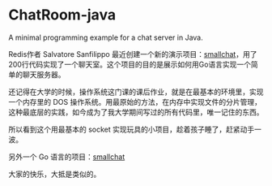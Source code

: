 # ChatRoom-java
A minimal programming example for a chat server in Java.

Redis作者 Salvatore Sanfilippo 最近创建一个新的演示项目：[smallchat](https://github.com/antirez/smallchat)，用了200行代码实现了一个聊天室。这个项目的目的是展示如何用Go语言实现一个简单的聊天服务器。

还记得在大学的时候，操作系统这门课的课后作业，就是在最基本的环境里，实现一个内存里的 DOS 操作系统。用最原始的方法，在内存中实现文件的分片管理，这种最底层的实践，如今成为了我大学期间写过的所有代码里，唯一记住的东西。

所以看到这个用最基本的 socket 实现玩具的小项目，趁着孩子睡了，赶紧动手一波。

另外一个 Go 语言的项目：[smallchat](https://github.com/smallnest/smallchat/)

大家的快乐，大抵是类似的。